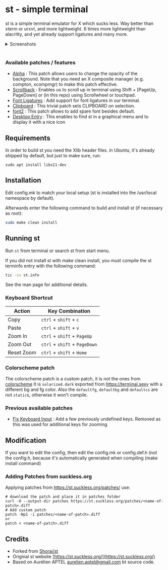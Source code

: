 # st - simple terminal

st is a simple terminal emulator for X which sucks less. Way better than xterm or urxvt, and more lightweight.
6 times more lightweight than alacritty, and yet already support ligatures and many more.

<details>
  <summary>Screenshots</summary>

  *st with fish shell:*
  [![st with fish shell](https://i.postimg.cc/PxkdPjXX/Screenshot-2023-01-20-06-57-07.png)](https://postimg.cc/8Fw20xf9)

  *neovim(astronvim) on st with font ligatures:*
  [![Screenshot-2023-01-20-06-57-45.png](https://i.postimg.cc/fR94XrgJ/Screenshot-2023-01-20-06-57-45.png)](https://postimg.cc/HrdP1Bmg)

</details>

<br />

### Available patches / features

* [Alpha](https://st.suckless.org/patches/alpha/) : This patch allows users to change the opacity of the background. Note that you need an X composite manager (e.g. compton, xcompmgr) to make this patch effective.
* [Scrollback](https://st.suckless.org/patches/scrollback/) : Enables us to scroll up in terminal using Shift + [PageUp, PageDown] or (in this repo) using Scrollwheel or touchpad.
* [Font Ligatures](https://st.suckless.org/patches/ligatures/) : Add support for font ligatures in our terminal.
* [Clipboard](https://st.suckless.org/patches/clipboard/) : This trivial patch sets CLIPBOARD on selection.
* [font2](https://st.suckless.org/patches/font2/) : This patch allows to add spare font besides default.
* [Desktop Entry](https://st.suckless.org/patches/desktopentry/) : This enables to find st in a graphical menu and to display it with a nice icon

## Requirements

In order to build st you need the Xlib header files.
in Ubuntu, it's already shipped by default, but just to make sure, run:
```
sudo apt install libx11-dev
```

## Installation

Edit config.mk to match your local setup (st is installed into
the /usr/local namespace by default).

Afterwards enter the following command to build and install st (if
necessary as root):

```bash
sudo make clean install
```

## Running st

Run `st` from terminal or search st from start menu.

If you did not install st with make clean install, you must compile
the st terminfo entry with the following command:

```bash
tic -sx st.info
```

See the man page for additional details.

### Keyboard Shortcut
Action      | Key Combination
---         | ---
Copy        | `ctrl` + `shift` + `c`
Paste       | `ctrl` + `shift` + `v`
Zoom In     | `ctrl` + `shift` + `PageUp`
Zoom Out    | `ctrl` + `shift` + `PageDown`
Reset Zoom  | `ctrl` + `shift` + `Home`

### Colorscheme patch
The colorscheme patch is a custom patch, it is not the ones from [colorscheme](https://st.suckless.org/patches/colorschemes/)
It is `solarized.dark` exported from https://terminal.sexy with a different bg and fg color.
Also the `defaultfg`, `defaultbg` and `defaultcs` are not `static`s, otherwise it won't compile.

### Previous available patches

* [Fix Keyboard Input](https://st.suckless.org/patches/fix_keyboard_input/) : Add a few previously undefined keys.
Removed as this was used for additional keys for zooming.

## Modification
If you want to edit the config, then edit the config.mk or config.def.h (not the config.h, because it's automatically generated when compiling (make install command) 

### Adding Patches from suckless.org
Applying patches from https://st.suckless.org/patches/ use:
```
# download the patch and place it in patches folder
curl -O --output-dir patches https://st.suckless.org/patches/<name-of-patch>.diff
# Add custom patch
patch -Np1 -i patches/<name-of-patch>.diff
or
patch < <name-of-patch>.diff
```

## Credits

* Forked from [Shorai/st](https://github.com/Shourai/st)
* Original st website [https://st.suckless.org/](https://st.suckless.org/)
* Based on Aurélien APTEL aurelien.aptel@gmail.com bt source code.
